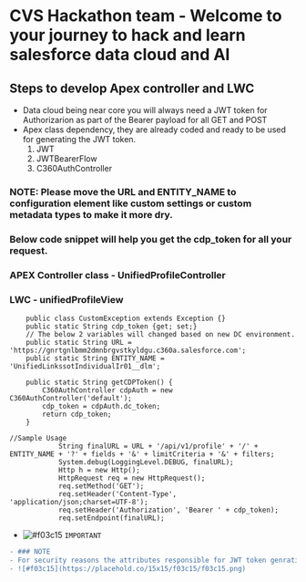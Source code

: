 # CVS Hackathon team - Welcome to your journey to hack and learn salesforce data cloud and AI
## Steps to develop Apex controller and LWC
- Data cloud being near core you will always need a JWT token for Authorizarion as part of the Bearer payload for all GET and POST
 - Apex class dependency, they are already coded and ready to be used for generating the JWT token.
    1. JWT
    2. JWTBearerFlow
    3. C360AuthController
### NOTE: Please move the URL and ENTITY_NAME to configuration element like custom settings or custom metadata types to make it more dry.
### Below code snippet will help you get the cdp_token for all your request.
### APEX Controller class - UnifiedProfileController
### LWC - unifiedProfileView
```
    public class CustomException extends Exception {} 
    public static String cdp_token {get; set;}
    // The below 2 variables will changed based on new DC environment.
    public static String URL = 'https://gnrtgnlbmm2dmnbrgvstkyldgu.c360a.salesforce.com';
    public static String ENTITY_NAME = 'UnifiedLinkssotIndividualIr01__dlm';

    public static String getCDPToken() {
        C360AuthController cdpAuth = new C360AuthController('default');  
        cdp_token = cdpAuth.dc_token;
        return cdp_token;        
    } 

```

```
//Sample Usage
            String finalURL = URL + '/api/v1/profile' + '/' + ENTITY_NAME + '?' + fields + '&' + limitCriteria + '&' + filters;
            System.debug(LoggingLevel.DEBUG, finalURL);
	        Http h = new Http();
        	HttpRequest req = new HttpRequest();
	        req.setMethod('GET');
        	req.setHeader('Content-Type', 'application/json;charset=UTF-8');
        	req.setHeader('Authorization', 'Bearer ' + cdp_token);
			req.setEndpoint(finalURL);
```
- ![#f03c15](https://placehold.co/15x15/f03c15/f03c15.png) `IMPORTANT`
```diff
- ### NOTE 
- For security reasons the attributes responsible for JWT token genration is not checked in but it exists in the org which should work seamlessly.
- ![#f03c15](https://placehold.co/15x15/f03c15/f03c15.png)

